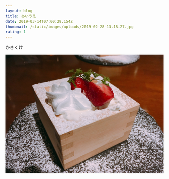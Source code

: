 ```yaml
---
layout: blog
title: あいうえ
date: 2019-03-14T07:00:29.154Z
thumbnail: /static/images/uploads/2019-02-28-13.18.27.jpg
rating: 1
---
```

かきくけ

![ニセチーズケーキ](/static/images/uploads/2019-03-02-20.48.05.jpg "にせちーずけーき")
